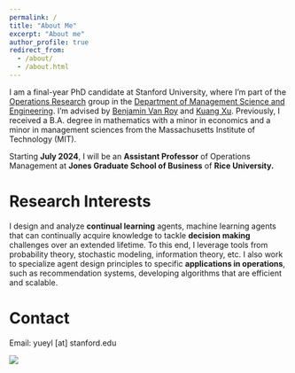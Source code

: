 ```yaml
---
permalink: /
title: "About Me"
excerpt: "About me"
author_profile: true
redirect_from: 
  - /about/
  - /about.html
---
```


I am a final-year PhD candidate at Stanford University, where I’m part of the [Operations Research](https://or.stanford.edu/) group in the [Department of Management Science and Engineering](https://msande.stanford.edu/). I’m advised by [Benjamin Van Roy](https://web.stanford.edu/~bvr/) and [Kuang Xu](https://gsb-faculty.stanford.edu/kuang-xu/). Previously, I received a B.A. degree in mathematics with a minor in economics and a minor in management sciences from the Massachusetts Institute of Technology (MIT). 

Starting **July 2024**, I will be an **Assistant Professor** of Operations Management at **Jones Graduate School of Business** of **Rice University.**

Research Interests
======

I design and analyze **continual learning** agents, machine learning agents that can continually acquire knowledge to tackle **decision making** challenges over an extended lifetime. To this end, I leverage tools from probability theory, stochastic modeling, information theory, etc. I also work to specialize agent design principles to specific **applications in operations**, such as recommendation systems, developing algorithms that are efficient and scalable. 

Contact
======
Email: yueyl [at] stanford.edu



<a href="https://clustrmaps.com/site/1bwek" title="Visit tracker"><img src="//clustrmaps.com/map_v2.png?cl=000000&w=a&t=tt&d=WSR-EUF_yfrzxwA_vWWKcLNEWn7Q_Ev9pNTvsTq8KhM&co=ffffff" /></a>
